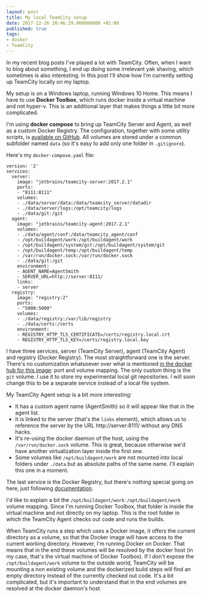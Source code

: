 ```yaml
---
layout: post
title: My local TeamCity setup
date: 2017-12-26 20:46:29.000000000 +01:00
published: true
tags:
- docker
- TeamCity
---
```


In my recent blog posts I've played a lot with TeamCity. Often, when I want to blog about something, I end up doing some irrelevant yak shaving, which sometimes is also interesting. In this post I'll show how I'm currently setting up TeamCity locally on my laptop.

<!--more-->

My setup is on a Windows laptop, running Windows 10 Home. This means I have to use <strong>Docker Toolbox</strong>, which runs docker inside a virtual machine and not hyper-v. This is an additional layer that makes things a little bit more complicated.

I'm using <strong>docker compose</strong> to bring up TeamCity Server and Agent, as well as a custom Docker Registry. The configuration, together with some utility scripts, is <a href="https://github.com/ngeor/kamino/tree/trunk/dockerfiles/teamcity">available on GitHub</a>. All volumes are stored under a common subfolder named <code>data</code> (so it's easy to add only one folder in <code>.gitignore</code>).

Here's my <code>docker-compose.yaml</code> file:

```
version: '2'
services:
  server:
    image: "jetbrains/teamcity-server:2017.2.1"
    ports:
    - "8111:8111"
    volumes:
    - ./data/server/data:/data/teamcity_server/datadir
    - ./data/server/logs:/opt/teamcity/logs
    - ./data/git:/git
  agent:
    image: "jetbrains/teamcity-agent:2017.2.1"
    volumes:
    - ./data/agent/conf:/data/teamcity_agent/conf
    - /opt/buildagent/work:/opt/buildagent/work
    - /opt/buildagent/system/git:/opt/buildagent/system/git
    - /opt/buildagent/temp:/opt/buildagent/temp
    - /var/run/docker.sock:/var/run/docker.sock
    - ./data/git:/git
    environment:
    - AGENT_NAME=AgentSmith
    - SERVER_URL=http://server:8111/
    links:
    - server
  registry:
    image: "registry:2"
    ports:
    - "5000:5000"
    volumes:
    - ./data/registry:/var/lib/registry
    - ./data/certs:/certs
    environment:
    - REGISTRY_HTTP_TLS_CERTIFICATE=/certs/registry.local.crt
    - REGISTRY_HTTP_TLS_KEY=/certs/registry.local.key
```

I have three services, server (TeamCity Server), agent (TeamCity Agent) and registry (Docker Registry). The most straightforward one is the server. There's no customization whatsoever over what is mentioned <a href="https://hub.docker.com/r/jetbrains/teamcity-server/">in the docker hub for this image</a>: port and volume mapping. The only custom thing is the <code>git</code> volume. I use it to store my experimental local git repositories. I will soon change this to be a separate service instead of a local file system.

My TeamCity Agent setup is a bit more interesting:
<ul>
<li>It has a custom agent name (AgentSmith) so it will appear like that in the agent list.</li>
<li>It is linked to the server (that's the <code>links</code> element), which allows us to reference the server by the URL http://server:8111/ without any DNS hacks.</li>
<li>It's re-using the docker daemon of the host, using the <code>/var/run/docker.sock</code> volume. This is great, because otherwise we'd have another virtualization layer inside the first one.</li>
<li>Some volumes like <code>/opt/buildagent/work</code> are not mounted into local folders under <code>./data</code> but as absolute paths of the same name. I'll explain this one in a moment.</li>
</ul>

The last service is the Docker Registry, but there's nothing special going on here, just following <a href="https://docs.docker.com/registry/insecure/#use-self-signed-certificates">documentation</a>.

I'd like to explain a bit the <code>/opt/buildagent/work:/opt/buildagent/work</code> volume mapping. Since I'm running Docker Toolbox, that folder is inside the virtual machine and not directly on my laptop. This is the root folder in which the TeamCity Agent checks out code and runs the builds.

When TeamCity runs a step which uses a Docker image, it offers the current directory as a volume, so that the Docker image will have access to the current working directory. However, I'm running Docker on Docker. That means that in the end these volumes will be resolved by the docker host (in my case, that's the virtual machine of Docker Toolbox). If I don't expose the <code>/opt/buildagent/work</code> volume to the outside world, TeamCity will be mounting a non existing volume and the dockerized build steps will find an empty directory instead of the currently checked out code. It's a bit complicated, but it's important to understand that in the end volumes are resolved at the docker daemon's host.
